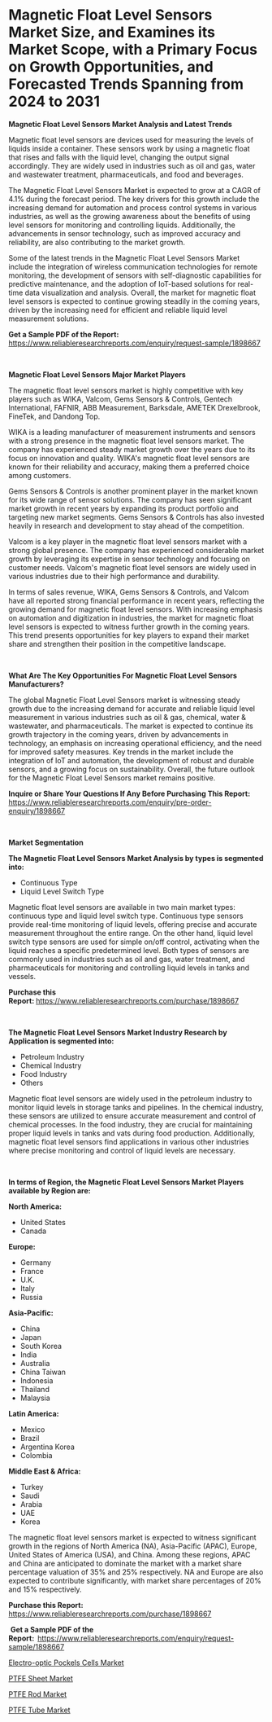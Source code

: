 <p><h1>Magnetic Float Level Sensors Market Size, and Examines its Market Scope, with a Primary Focus on Growth Opportunities, and Forecasted Trends Spanning from 2024 to 2031</h1></p><p><strong>Magnetic Float Level Sensors Market Analysis and Latest Trends</strong></p>
<p><p>Magnetic float level sensors are devices used for measuring the levels of liquids inside a container. These sensors work by using a magnetic float that rises and falls with the liquid level, changing the output signal accordingly. They are widely used in industries such as oil and gas, water and wastewater treatment, pharmaceuticals, and food and beverages.</p><p>The Magnetic Float Level Sensors Market is expected to grow at a CAGR of 4.1% during the forecast period. The key drivers for this growth include the increasing demand for automation and process control systems in various industries, as well as the growing awareness about the benefits of using level sensors for monitoring and controlling liquids. Additionally, the advancements in sensor technology, such as improved accuracy and reliability, are also contributing to the market growth.</p><p>Some of the latest trends in the Magnetic Float Level Sensors Market include the integration of wireless communication technologies for remote monitoring, the development of sensors with self-diagnostic capabilities for predictive maintenance, and the adoption of IoT-based solutions for real-time data visualization and analysis. Overall, the market for magnetic float level sensors is expected to continue growing steadily in the coming years, driven by the increasing need for efficient and reliable liquid level measurement solutions.</p></p>
<p><strong>Get a Sample PDF of the Report:&nbsp;</strong> <a href="https://www.reliableresearchreports.com/enquiry/request-sample/1898667">https://www.reliableresearchreports.com/enquiry/request-sample/1898667</a></p>
<p>&nbsp;</p>
<p><strong>Magnetic Float Level Sensors Major Market Players</strong></p>
<p><p>The magnetic float level sensors market is highly competitive with key players such as WIKA, Valcom, Gems Sensors & Controls, Gentech International, FAFNIR, ABB Measurement, Barksdale, AMETEK Drexelbrook, FineTek, and Dandong Top.</p><p>WIKA is a leading manufacturer of measurement instruments and sensors with a strong presence in the magnetic float level sensors market. The company has experienced steady market growth over the years due to its focus on innovation and quality. WIKA's magnetic float level sensors are known for their reliability and accuracy, making them a preferred choice among customers.</p><p>Gems Sensors & Controls is another prominent player in the market known for its wide range of sensor solutions. The company has seen significant market growth in recent years by expanding its product portfolio and targeting new market segments. Gems Sensors & Controls has also invested heavily in research and development to stay ahead of the competition.</p><p>Valcom is a key player in the magnetic float level sensors market with a strong global presence. The company has experienced considerable market growth by leveraging its expertise in sensor technology and focusing on customer needs. Valcom's magnetic float level sensors are widely used in various industries due to their high performance and durability.</p><p>In terms of sales revenue, WIKA, Gems Sensors & Controls, and Valcom have all reported strong financial performance in recent years, reflecting the growing demand for magnetic float level sensors. With increasing emphasis on automation and digitization in industries, the market for magnetic float level sensors is expected to witness further growth in the coming years. This trend presents opportunities for key players to expand their market share and strengthen their position in the competitive landscape.</p></p>
<p>&nbsp;</p>
<p><strong>What Are The Key Opportunities For Magnetic Float Level Sensors Manufacturers?</strong></p>
<p><p>The global Magnetic Float Level Sensors market is witnessing steady growth due to the increasing demand for accurate and reliable liquid level measurement in various industries such as oil & gas, chemical, water & wastewater, and pharmaceuticals. The market is expected to continue its growth trajectory in the coming years, driven by advancements in technology, an emphasis on increasing operational efficiency, and the need for improved safety measures. Key trends in the market include the integration of IoT and automation, the development of robust and durable sensors, and a growing focus on sustainability. Overall, the future outlook for the Magnetic Float Level Sensors market remains positive.</p></p>
<p><strong>Inquire or Share Your Questions If Any Before Purchasing This Report:</strong> <a href="https://www.reliableresearchreports.com/enquiry/pre-order-enquiry/1898667">https://www.reliableresearchreports.com/enquiry/pre-order-enquiry/1898667</a></p>
<p>&nbsp;</p>
<p><strong>Market Segmentation</strong></p>
<p><strong>The Magnetic Float Level Sensors Market Analysis by types is segmented into:</strong></p>
<p><ul><li>Continuous Type</li><li>Liquid Level Switch Type</li></ul></p>
<p><p>Magnetic float level sensors are available in two main market types: continuous type and liquid level switch type. Continuous type sensors provide real-time monitoring of liquid levels, offering precise and accurate measurement throughout the entire range. On the other hand, liquid level switch type sensors are used for simple on/off control, activating when the liquid reaches a specific predetermined level. Both types of sensors are commonly used in industries such as oil and gas, water treatment, and pharmaceuticals for monitoring and controlling liquid levels in tanks and vessels.</p></p>
<p><strong>Purchase this Report:&nbsp;</strong><a href="https://www.reliableresearchreports.com/purchase/1898667">https://www.reliableresearchreports.com/purchase/1898667</a></p>
<p>&nbsp;</p>
<p><strong>The Magnetic Float Level Sensors Market Industry Research by Application is segmented into:</strong></p>
<p><ul><li>Petroleum Industry</li><li>Chemical Industry</li><li>Food Industry</li><li>Others</li></ul></p>
<p><p>Magnetic float level sensors are widely used in the petroleum industry to monitor liquid levels in storage tanks and pipelines. In the chemical industry, these sensors are utilized to ensure accurate measurement and control of chemical processes. In the food industry, they are crucial for maintaining proper liquid levels in tanks and vats during food production. Additionally, magnetic float level sensors find applications in various other industries where precise monitoring and control of liquid levels are necessary.</p></p>
<p>&nbsp;</p>
<p><strong>In terms of Region, the Magnetic Float Level Sensors Market Players available by Region are:</strong></p>
<p>
    <p> <strong> North America: </strong>
        <ul>
            <li>United States</li>
            <li>Canada</li>
        </ul>
        </p> 
    <p> <strong> Europe: </strong>
        <ul>
            <li>Germany</li>
            <li>France</li>
            <li>U.K.</li>
            <li>Italy</li>
            <li>Russia</li>
        </ul>
        </p> 
    <p> <strong> Asia-Pacific: </strong>
        <ul>
            <li>China</li>
            <li>Japan</li>
            <li>South Korea</li>
            <li>India</li>
            <li>Australia</li>
            <li>China Taiwan</li>
            <li>Indonesia</li>
            <li>Thailand</li>
            <li>Malaysia</li>
        </ul>
        </p> 
    <p> <strong> Latin America: </strong>
        <ul>
            <li>Mexico</li>
            <li>Brazil</li>
            <li>Argentina Korea</li>
            <li>Colombia</li>
        </ul>
        </p> 
    <p> <strong> Middle East & Africa: </strong>
        <ul>
            <li>Turkey</li>
            <li>Saudi</li>
            <li>Arabia</li>
            <li>UAE</li>
            <li>Korea</li>
        </ul>
    </p>
    </p>
<p><p>The magnetic float level sensors market is expected to witness significant growth in the regions of North America (NA), Asia-Pacific (APAC), Europe, United States of America (USA), and China. Among these regions, APAC and China are anticipated to dominate the market with a market share percentage valuation of 35% and 25% respectively. NA and Europe are also expected to contribute significantly, with market share percentages of 20% and 15% respectively.</p></p>
<p><strong>Purchase this Report: </strong><a href="https://www.reliableresearchreports.com/purchase/1898667">https://www.reliableresearchreports.com/purchase/1898667</a></p>
<p>&nbsp;<strong>Get a Sample PDF of the Report:&nbsp;&nbsp;</strong><a href="https://www.reliableresearchreports.com/enquiry/request-sample/1898667">https://www.reliableresearchreports.com/enquiry/request-sample/1898667</a></p>
<p><strong></strong></p>
<p><p><a href="https://view.publitas.com/reportprime-1/electro-optic-pockels-cells-market-size-market-trends-and-growth-outlook-forecasted-for-period-from-2024-to-2031/">Electro-optic Pockels Cells Market</a></p><p><a href="https://forested-sushi-9b0.notion.site/Global-PTFE-Sheet-Market-Size-and-Market-Trends-Insights-and-Projections-from-2024-to-2031-986948b6c96946139755cdc9c2fc294e">PTFE Sheet Market</a></p><p><a href="https://lydian-appliance-61d.notion.site/PTFE-Rod-Market-Size-Growth-and-Forecast-from-2024-2031-47778f24b48447eeb09e4dccd8072630">PTFE Rod Market</a></p><p><a href="https://summer-dogwood-3e9.notion.site/PTFE-Tube-Market-Furnish-Information-about-Market-Size-Market-Share-Market-Dynamics-and-Projectio-80dd5c355f314247b0f813e2fe71b262">PTFE Tube Market</a></p></p>